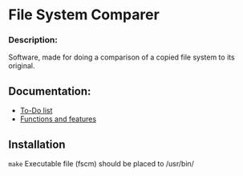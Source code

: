 # File System Comparer
### Description:
Software, made for doing a comparison of a copied file system to its original.

## Documentation:
- [To-Do list](Doc/Todo.md)
- [Functions and features](Doc/Functions%20and%20features.md)



## Installation
`make`
Executable file (fscm) should be placed to /usr/bin/